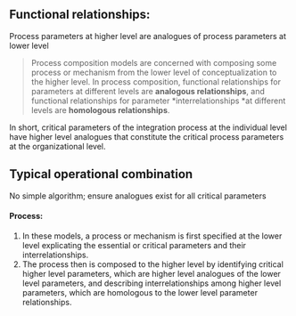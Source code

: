 ## Functional relationships:
Process parameters at higher level are analogues of process parameters at lower level

> Process composition models are concerned with composing some process or mechanism from the lower level of conceptualization to the higher level.
 > In process composition, functional relationships for parameters at different levels are **analogous relationships**, and functional relationships for parameter *interrelationships *at different levels are **homologous relationships**.

 In short, critical parameters of the integration process at the individual level have higher level analogues that constitute the critical process parameters at the organizational level.

## Typical operational combination
No simple algorithm; ensure analogues exist for all critical parameters
#### Process:
1. In these models, a process or mechanism is first specified at the lower level explicating the essential or critical parameters and their interrelationships.
2. The process then is composed to the higher level by identifying critical higher level parameters, which are higher level analogues of the lower level parameters, and describing interrelationships among higher level parameters, which are homologous to the lower level parameter relationships.
